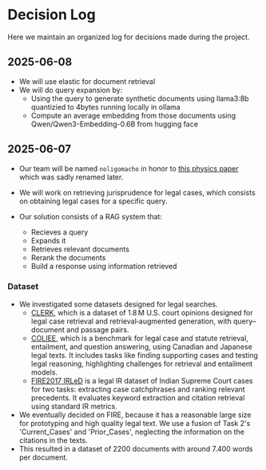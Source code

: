 # Decision Log

Here we maintain an organized log for decisions made during the project.

## 2025-06-08

- We will use elastic for document retrieval
- We will do query expansion by:
  - Using the query to generate synthetic documents using llama3:8b quantizied to 4bytes running locally in ollama
  - Compute an average embedding from those documents using Qwen/Qwen3-Embedding-0.6B from hugging face

## 2025-06-07

- Our team will be named `noligomacho` in honor to [this physics paper](https://web3.arxiv.org/abs/1712.02240v1)
which was sadly renamed later.

- We will work on retrieving jurisprudence for legal cases, which consists on
obtaining legal cases for a specific query.

- Our solution consists of a RAG system that:
  - Recieves a query
  - Expands it
  - Retrieves relevant documents
  - Rerank the documents
  - Build a response using information retrieved

### Dataset
- We investigated some datasets designed for legal searches.
  - [CLERK](https://github.com/abehou/CLERC), which is a dataset of 1.8 M U.S. court opinions designed for legal case retrieval and retrieval‑augmented generation, with query–document and passage pairs.
  - [COLIEE](https://coliee.org/resources), which is a benchmark for legal case and statute retrieval, entailment, and question answering, using Canadian and Japanese legal texts. It includes tasks like finding supporting cases and testing legal reasoning, highlighting challenges for retrieval and entailment models.
  - [FIRE2017 IRLeD](https://sites.google.com/view/fire2017irled/track-description) is a legal IR dataset of Indian Supreme Court cases for two tasks: extracting case catchphrases and ranking relevant precedents. It evaluates keyword extraction and citation retrieval using standard IR metrics.
- We eventually decided on FIRE, because it has a reasonable large size for prototyping and high quality legal text. We use a fusion of Task 2's 'Current_Cases' and 'Prior_Cases', neglecting the information on the citations in the texts.
- This resulted in a dataset of 2200 documents with around 7.400 words per document.
